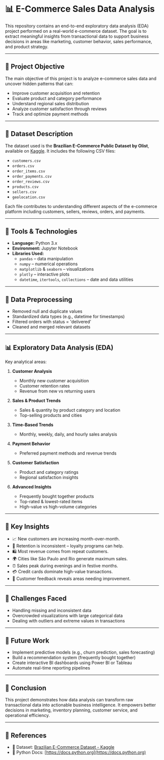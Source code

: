 # 📊 E-Commerce Sales Data Analysis

This repository contains an end-to-end exploratory data analysis (EDA) project performed on a real-world e-commerce dataset. The goal is to extract meaningful insights from transactional data to support business decisions in areas like marketing, customer behavior, sales performance, and product strategy.

---

## 🧠 Project Objective

The main objective of this project is to analyze e-commerce sales data and uncover hidden patterns that can:
- Improve customer acquisition and retention
- Evaluate product and category performance
- Understand regional sales distribution
- Analyze customer satisfaction through reviews
- Track and optimize payment methods

---

## 📁 Dataset Description

The dataset used is the **Brazilian E-Commerce Public Dataset by Olist**, available on [Kaggle](https://www.kaggle.com/datasets/olistbr/brazilian-ecommerce). It includes the following CSV files:

- `customers.csv`
- `orders.csv`
- `order_items.csv`
- `order_payments.csv`
- `order_reviews.csv`
- `products.csv`
- `sellers.csv`
- `geolocation.csv`

Each file contributes to understanding different aspects of the e-commerce platform including customers, sellers, reviews, orders, and payments.

---

## 🧰 Tools & Technologies

- **Language:** Python 3.x
- **Environment:** Jupyter Notebook
- **Libraries Used:**
  - `pandas` – data manipulation
  - `numpy` – numerical operations
  - `matplotlib` & `seaborn` – visualizations
  - `plotly` – interactive plots
  - `datetime`, `itertools`, `collections` – date and data utilities

---

## 🧹 Data Preprocessing

- Removed null and duplicate values
- Standardized data types (e.g., datetime for timestamps)
- Filtered orders with status = 'delivered'
- Cleaned and merged relevant datasets

---

## 📊 Exploratory Data Analysis (EDA)

Key analytical areas:

1. **Customer Analysis**
   - Monthly new customer acquisition
   - Customer retention rates
   - Revenue from new vs returning users

2. **Sales & Product Trends**
   - Sales & quantity by product category and location
   - Top-selling products and cities

3. **Time-Based Trends**
   - Monthly, weekly, daily, and hourly sales analysis

4. **Payment Behavior**
   - Preferred payment methods and revenue trends

5. **Customer Satisfaction**
   - Product and category ratings
   - Regional satisfaction insights

6. **Advanced Insights**
   - Frequently bought together products
   - Top-rated & lowest-rated items
   - High-value vs high-volume categories

---

## 📌 Key Insights

- 📈 New customers are increasing month-over-month.
- 🤝 Retention is inconsistent – loyalty programs can help.
- 🛍️ Most revenue comes from repeat customers.
- 🌍 Cities like São Paulo and Rio generate maximum sales.
- ⏰ Sales peak during evenings and in festive months.
- 💳 Credit cards dominate high-value transactions.
- 💬 Customer feedback reveals areas needing improvement.

---

## 🚧 Challenges Faced

- Handling missing and inconsistent data
- Overcrowded visualizations with large categorical data
- Dealing with outliers and extreme values in transactions

---

## 🔮 Future Work

- Implement predictive models (e.g., churn prediction, sales forecasting)
- Build a recommendation system (frequently bought together)
- Create interactive BI dashboards using Power BI or Tableau
- Automate real-time reporting pipelines

---

## 🏁 Conclusion

This project demonstrates how data analysis can transform raw transactional data into actionable business intelligence. It empowers better decisions in marketing, inventory planning, customer service, and operational efficiency.

---

## 📎 References

- 📂 Dataset: [Brazilian E-Commerce Dataset - Kaggle](https://www.kaggle.com/datasets/olistbr/brazilian-ecommerce)
- 📘 Python Docs: [https://docs.python.org](https://docs.python.org)
